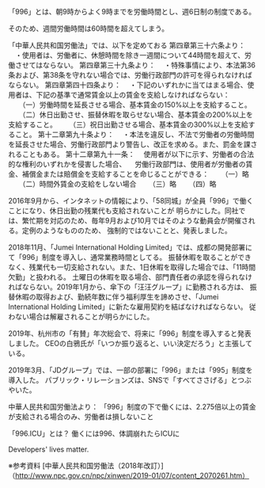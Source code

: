「996」とは、朝9時からよく9時までを労働時間とし、週6日制の制度である。

そのため、週間労働時間は60時間を超えてしまう。

「中華人民共和国労働法」では、以下を定めておる
第四章第三十六条より：
　・使用者は、労働者に、休憩時間を除き一週間について44時間を超えて、労働させてはならない。
第四章第三十九条より：
　・特殊事情により、本法第36条および、第38条を守れない場合では、労働行政部門の許可を得られなければならない。
第四章第四十四条より：
　・下記のいずれかに当てはまる場合、使用者は、下記の基準で通常賃金以上の賃金を支給しなければならない：
　　（一）労働時間を延長させる場合、基本賃金の150%以上を支給すること。
　　（二）休日出勤させ、振替休暇を取らせない場合、基本賃金の200%以上を支給すること。
　　（三）祝日出勤させる場合、基本賃金の300%以上を支給すること。
第十二章第九十条より：
　・本法を違反し、不法で労働者の労働時間を延長させた場合、労働行政部門より警告し、改正を求める。また、罰金を課されることもある。
第十二章第九十一条：
　使用者が以下に示す、労働者の合法的な権利のいずれかを侵害した場合、
　労働行政部門は、使用者が労働者の賃金、補償金または賠償金を支給することを命じることができる：
　　（一）略
　　（二）時間外賃金の支給をしない場合
　　（三）略
　　（四）略

2016年9月から、インタネットの情報により、「58同城」が全員「996」で働くことになり、休日出勤の残業代も支給されないことが
明らかにした。同社では、繁忙期を対応のため、毎年9月および10月ではそのような動員会が開催される。定例のようなもののため、
強制的ではないことと、発表しました。

2018年11月、「Jumei International Holding Limited」では、成都の開発部署にて「996」制度を導入し、通常業務時間としてる。
振替休暇を取ることができなく、残業代も一切支給されない。また、1日休暇を取得した場合では、「11時間欠勤」と扱われる。
土曜日の休暇を取る場合、部門責任者の承認を得られなければならない。2019年1月から、傘下の「汪汪グループ」に勤務される方は、
振替休暇の取得および、勤続年数に伴う福利厚生を諦めさせ、「Jumei International Holding Limited」に新たな雇用契約を結ばなければならない。
従わない場合は解雇されることが明らかにした。

2019年、杭州市の「有賛」年次総会で、将来に「996」制度を導入すると発表しました。
CEOの白鴉氏が「いつか振り返ると、いい決定だろう」と主張している。

2019年3月、「JDグループ」では、一部の部署に「996」または「995」制度を導入した。
パブリック・リレーションズは、SNSで「すべてささげる」とつぶやいた。

中華人民共和国労働法より：
「996」制度の下で働くには、2.275倍以上の賃金が支給される場合のみ、労働者は損しないこと

「996.ICU」とは？
働くには996、体調崩れたらICUに

Developers' lives matter.

※参考資料
[中華人民共和国労働法（2018年改訂）]（http://www.npc.gov.cn/npc/xinwen/2019-01/07/content_2070261.htm）
